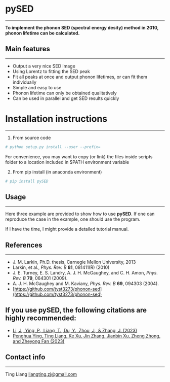 # pySED
--------------------------
**To implement the phonon SED (spectral energy desity) method in 2010, phonon lifetime can be calculated.** 

## Main features
-------------
- Output a very nice SED image 
- Using Lorentz to fitting the SED peak 
- Fit all peaks at once and output phonon lifetimes, or can fit them individually
- Simple and easy to use
- Phonon lifetime can only be obtained qualitatively
- Can be used in parallel and get SED results quickly

# Installation instructions
--------------------------

1) From source code
```python
# python setup.py install --user --prefix=
```
For convenience, you may want to copy (or link) the files inside scripts
folder to a location included in $PATH environment variable

2) From pip install (in anaconda environment)

```python
# pip install pySED
```

## Usage
--------------------------
Here three example are provided to show how to use **pySED**. 
If one can reproduce the case in the example, one should use the program.

If I have the time, I might provide a detailed tutorial manual.

## References
--------------------------
* J. M. Larkin, Ph.D. thesis, Carnegie Mellon University, 2013
* Larkin, et al., *Phys. Rev. B* **81**, 081411(R) (2010)
* J. E. Turney, E. S. Landry, A. J. H. McGaughey, and C. H. Amon, *Phys. Rev. B* **79**, 064301 (2009).
* A. J. H. McGaughey and M. Kaviany, *Phys. Rev. B* **69**, 094303 (2004).
* [https://github.com/tyst3273/phonon-sed](https://github.com/tyst3273/phonon-sed)

## If you use **pySED**, the following citations are highly recommended:

* [Li, J., Ying, P., Liang, T., Du, Y., Zhou, J., & Zhang, J. (2023)](https://doi.org/10.1039/D2CP05673A)
* [Penghua Ying, Ting Liang, Ke Xu, Jin Zhang, Jianbin Xu, Zheng Zhong, and Zheyong Fan (2023)](https://pubs.acs.org/doi/10.1021/acsami.3c07770)

## Contact info
---------------------------------------------------------
Ting Liang
liangting.zj@gmail.com

